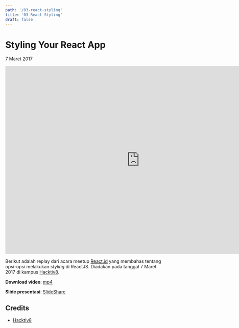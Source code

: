 ```yaml
---
path: '/03-react-styling'
title: '03 React Styling'
draft: false
---
```


# Styling Your React App
7 Maret 2017

<iframe width="840" height="590" src="https://www.youtube.com/embed/OsExRKL8isA?rel=0" frameborder="0" allowfullscreen></iframe>

Berikut adalah replay dari acara meetup [React.id](http://react.id/) yang membahas tentang opsi-opsi melakukan _styling_ di ReactJS. Diadakan pada tanggal 7 Maret 2017 di kampus [Hacktiv8](https://hacktiv8.com/).


**Download video**: [mp4](/static/videos/03-react-styling.mp4)

**Slide presentasi**: [SlideShare](https://www.slideshare.net/rizafahmi/styling-your-react-app)


## Credits

* [Hacktiv8](https://hacktiv8.com/)
